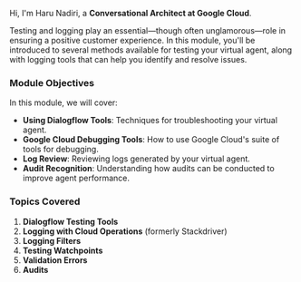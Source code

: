 Hi, I'm Haru Nadiri, a **Conversational Architect at Google Cloud**.

Testing and logging play an essential—though often unglamorous—role in ensuring a positive customer experience. In this module, you'll be introduced to several methods available for testing your virtual agent, along with logging tools that can help you identify and resolve issues.

### Module Objectives

In this module, we will cover:

- **Using Dialogflow Tools**: Techniques for troubleshooting your virtual agent.
- **Google Cloud Debugging Tools**: How to use Google Cloud's suite of tools for debugging.
- **Log Review**: Reviewing logs generated by your virtual agent.
- **Audit Recognition**: Understanding how audits can be conducted to improve agent performance.

### Topics Covered

1. **Dialogflow Testing Tools**
2. **Logging with Cloud Operations** (formerly Stackdriver)
3. **Logging Filters**
4. **Testing Watchpoints**
5. **Validation Errors**
6. **Audits**
